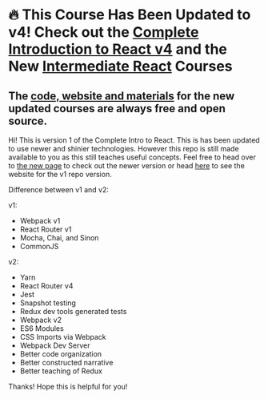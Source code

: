 # 🔥 This Course Has Been Updated to v4! Check out the [Complete Introduction to React v4](https://frontendmasters.com/courses/complete-react-v4/) and the New [Intermediate React](https://frontendmasters.com/courses/intermediate-react/) Courses

## The [code, website and materials](https://btholt.github.io/complete-intro-to-react-v4/) for the new updated courses are always free and open source.

Hi! This is version 1 of the Complete Intro to React. This is has been updated to use newer and shinier technologies. However this repo is still made available to you as this still teaches useful concepts. Feel free to head over to [the new page][new-page] to check out the newer version or head [here][old-page] to see the website for the v1 repo version.

Difference between v1 and v2:

v1:

- Webpack v1
- React Router v1
- Mocha, Chai, and Sinon
- CommonJS

v2:

- Yarn
- React Router v4
- Jest
- Snapshot testing
- Redux dev tools generated tests
- Webpack v2
- ES6 Modules
- CSS Imports via Webpack
- Webpack Dev Server
- Better code organization
- Better constructed narrative
- Better teaching of Redux

Thanks! Hope this is helpful for you!

[old-page]: https://btholt.github.io/complete-intro-to-react-v1/
[new-page]: https://btholt.github.io/complete-intro-to-react/
